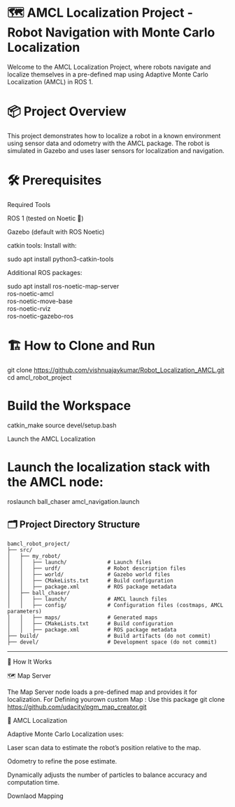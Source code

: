 # 🗺️ AMCL Localization Project - Robot Navigation with Monte Carlo Localization

Welcome to the AMCL Localization Project, where robots navigate and localize themselves in a pre-defined map using Adaptive Monte Carlo Localization (AMCL) in ROS 1.

# 📦 Project Overview

This project demonstrates how to localize a robot in a known environment using sensor data and odometry with the AMCL package. The robot is simulated in Gazebo and uses laser sensors for localization and navigation.

# 🛠️ Prerequisites

Required Tools

ROS 1 (tested on Noetic 🐢)

Gazebo (default with ROS Noetic)

catkin tools: Install with:

sudo apt install python3-catkin-tools

Additional ROS packages:

sudo apt install ros-noetic-map-server \
                 ros-noetic-amcl \
                 ros-noetic-move-base \
                 ros-noetic-rviz \
                 ros-noetic-gazebo-ros

# 🏗️ How to Clone and Run


git clone https://github.com/vishnuajaykumar/Robot_Localization_AMCL.git
cd amcl_robot_project

# Build the Workspace

catkin_make
source devel/setup.bash

Launch the AMCL Localization

# Launch the localization stack with the AMCL node:

roslaunch ball_chaser amcl_navigation.launch

## 🗂️ Project Directory Structure

```
bamcl_robot_project/                   
├── src/                      
│   ├── my_robot/             
│   │   ├── launch/             # Launch files
│   │   ├── urdf/               # Robot description files
│   │   ├── world/              # Gazebo world files
│   │   ├── CMakeLists.txt      # Build configuration
│   │   ├── package.xml         # ROS package metadata
│   ├── ball_chaser/          
│   │   ├── launch/             # AMCL launch files
│   │   ├── config/             # Configuration files (costmaps, AMCL parameters)
│   │   ├── maps/               # Generated maps
│   │   ├── CMakeLists.txt      # Build configuration
│   │   ├── package.xml         # ROS package metadata
├── build/                      # Build artifacts (do not commit)
├── devel/                      # Development space (do not commit)
```

---

🧠 How It Works

🗺️ Map Server

The Map Server node loads a pre-defined map and provides it for localization.
For Defining yourown custom Map : Use this package 
git clone https://github.com/udacity/pgm_map_creator.git

🧠 AMCL Localization

Adaptive Monte Carlo Localization uses:

Laser scan data to estimate the robot’s position relative to the map.

Odometry to refine the pose estimate.

Dynamically adjusts the number of particles to balance accuracy and computation time.


Downlaod Mapping 
